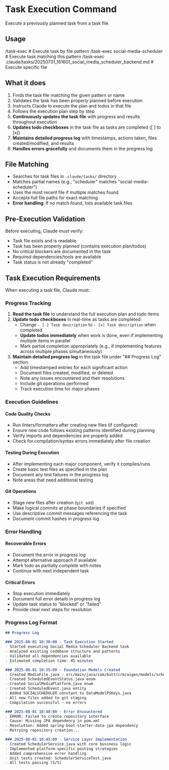 # Task Execution Command

Execute a previously planned task from a task file.

## Usage
/task-exec <task-file-name>         # Execute task by file pattern
/task-exec social-media-scheduler   # Execute task matching this pattern
/task-exec .claude/tasks/20250731_161601_social_media_scheduler_backend.md  # Execute specific file

## What it does
1. Finds the task file matching the given pattern or name
2. Validates the task has been properly planned before execution
3. Instructs Claude to execute the plan and todos in that file
4. Follows the execution plan step by step
5. **Continuously updates the task file** with progress and results throughout execution
6. **Updates todo checkboxes** in the task file as tasks are completed ([ ] to [x])
7. **Maintains detailed progress log** with timestamps, actions taken, files created/modified, and results
8. **Handles errors gracefully** and documents them in the progress log

## File Matching
- Searches for task files in `.claude/tasks/` directory
- Matches partial names (e.g., "scheduler" matches "social-media-scheduler")
- Uses the most recent file if multiple matches found
- Accepts full file paths for exact matching
- **Error handling**: If no match found, lists available task files

## Pre-Execution Validation
Before executing, Claude must verify:
- Task file exists and is readable
- Task has been properly planned (contains execution plan/todos)
- No critical blockers are documented in the task
- Required dependencies/tools are available
- Task status is not already "completed"

## Task Execution Requirements

When executing a task file, Claude must:

### Progress Tracking
1. **Read the task file** to understand the full execution plan and todo items
2. **Update todo checkboxes** in real-time as tasks are completed:
   - Change `- [ ] Task description` to `- [x] Task description` when completed
   - **Update todos immediately** when work is done, even if implementing multiple items in parallel
   - Mark partial completion appropriately (e.g., if implementing features across multiple phases simultaneously)
3. **Maintain detailed progress log** in the task file under "## Progress Log" section:
   - Add timestamped entries for each significant action
   - Document files created, modified, or deleted
   - Note any issues encountered and their resolutions
   - Include git operations performed
   - Track execution time for major phases

### Execution Guidelines

#### Code Quality Checks
- Run linters/formatters after creating new files (if configured)
- Ensure new code follows existing patterns identified during planning
- Verify imports and dependencies are properly added
- Check for compilation/syntax errors immediately after file creation

#### Testing During Execution
- After implementing each major component, verify it compiles/runs
- Create basic test files as specified in the plan
- Document any test failures in the progress log
- Note areas that need additional testing

#### Git Operations
- Stage new files after creation (`git add`)
- Make logical commits at phase boundaries if specified
- Use descriptive commit messages referencing the task
- Document commit hashes in progress log

### Error Handling

#### Recoverable Errors
- Document the error in progress log
- Attempt alternative approach if available
- Mark todo as partially complete with notes
- Continue with next independent task

#### Critical Errors
- Stop execution immediately
- Document full error details in progress log
- Update task status to "blocked" or "failed"
- Provide clear next steps for resolution

### Progress Log Format
```markdown
## Progress Log

### 2025-08-01 10:30:00 - Task Execution Started
- Started executing Social Media Scheduler Backend task
- Analyzed existing codebase structure and patterns
- Validated all dependencies available
- Estimated completion time: 45 minutes

### 2025-08-01 10:35:00 - Foundation Models Created  
- Created MediaFile.java - src/main/java/com/buttrcrm/aigen/models/scheduler/MediaFile.java
- Created ScheduledEventStatus.java enum
- Created SocialMediaPlatform.java enum  
- Created ScheduledEvent.java entity
- Added SOCIALSCHEDULER constant to DataModelPSKeys.java
- All new files added to git staging
- Compilation successful - no errors

### 2025-08-01 10:40:00 - Error Encountered
- ERROR: Failed to create repository interface
- Cause: Missing JPA dependency in pom.xml
- Resolution: Added spring-boot-starter-data-jpa dependency
- Retrying repository creation...

### 2025-08-01 10:45:00 - Service Layer Implementation
- Created SchedulerService.java with core business logic
- Implemented platform-specific posting strategies
- Added comprehensive error handling
- Unit tests created: SchedulerServiceTest.java
- All tests passing (5/5)
```